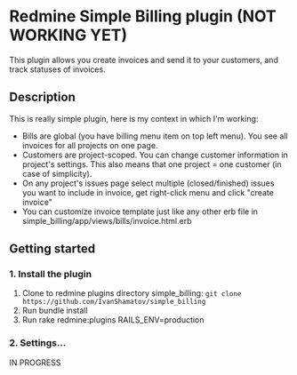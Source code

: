 # Redmine Simple Billing plugin (NOT WORKING YET)

This plugin allows you create invoices and send it to your customers, and track statuses of invoices.

## Description

This is really simple plugin, here is my context in which I'm working:

* Bills are global (you have billing menu item on top left menu). You see all invoices for all projects on one page.
* Customers are project-scoped. You can change customer information in project's settings. This also means that one project = one customer (in case of simplicity).
* On any project's issues page select multiple (closed/finished) issues you want to include in invoice, get right-click menu and click "create invoice"
* You can customize invoice template just like any other erb file in simple_billing/app/views/bills/invoice.html.erb



## Getting started

### 1. Install the plugin

1. Clone to redmine plugins directory simple_billing: `git clone https://github.com/IvanShamatov/simple_billing`
2. Run bundle install
3. Run rake redmine:plugins RAILS_ENV=production

### 2. Settings...

IN PROGRESS